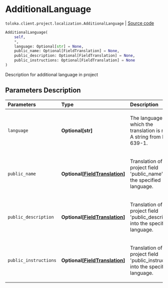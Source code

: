 # AdditionalLanguage
`toloka.client.project.localization.AdditionalLanguage` | [Source code](https://github.com/Toloka/toloka-kit/blob/v1.1.2/src/client/project/localization.py#L11)

```python
AdditionalLanguage(
    self,
    *,
    language: Optional[str] = None,
    public_name: Optional[FieldTranslation] = None,
    public_description: Optional[FieldTranslation] = None,
    public_instructions: Optional[FieldTranslation] = None
)
```

Description for additional language in project

## Parameters Description

| Parameters | Type | Description |
| :----------| :----| :-----------|
`language`|**Optional\[str\]**|<p>The language into which the translation is made. A string from ISO 639-1.</p>
`public_name`|**Optional\[[FieldTranslation](toloka.client.project.localization.AdditionalLanguage.FieldTranslation.md)\]**|<p>Translation of the project field &#x27;public_name&#x27; into the specified language.</p>
`public_description`|**Optional\[[FieldTranslation](toloka.client.project.localization.AdditionalLanguage.FieldTranslation.md)\]**|<p>Translation of the project field &#x27;public_description&#x27; into the specified language.</p>
`public_instructions`|**Optional\[[FieldTranslation](toloka.client.project.localization.AdditionalLanguage.FieldTranslation.md)\]**|<p>Translation of the project field &#x27;public_instructions&#x27; into the specified language.</p>
